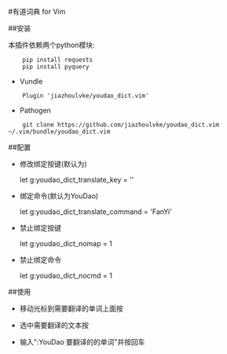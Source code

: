 #有道词典 for Vim

##安装

本插件依赖两个python模块:

```
    pip install requests
    pip install pyquery
```
    
* Vundle 

```
    Plugin 'jiazhoulvke/youdao_dict.vim'
```

* Pathogen 
    
```
    git clone https://github.com/jiazhoulvke/youdao_dict.vim ~/.vim/bundle/youdao_dict.vim
```

##配置

* 修改绑定按键(默认为<F12>)

    let g:youdao_dict_translate_key = '<C-t>'

* 绑定命令(默认为YouDao)

    let g:youdao_dict_translate_command = 'FanYi'

* 禁止绑定按键

    let g:youdao_dict_nomap = 1

* 禁止绑定命令

    let g:youdao_dict_nocmd = 1

##使用

* 移动光标到需要翻译的单词上面按<F12>

* 选中需要翻译的文本按<F12>

* 输入":YouDao 要翻译的的单词"并按回车
